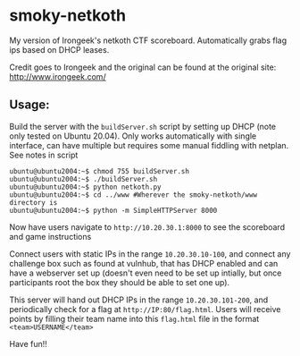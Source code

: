 # smoky-netkoth
My version of Irongeek's netkoth CTF scoreboard. Automatically grabs flag ips based on DHCP leases.

Credit goes to Irongeek and the original can be found at the original site: http://www.irongeek.com/

## Usage:
Build the server with the `buildServer.sh` script by setting up DHCP (note only tested on Ubuntu 20.04). Only works automatically with single interface, can have multiple but requires some manual fiddling with netplan. See notes in script
```
ubuntu@ubuntu2004:~$ chmod 755 buildServer.sh
ubuntu@ubuntu2004:~$ ./buildServer.sh
ubuntu@ubuntu2004:~$ python netkoth.py
ubuntu@ubuntu2004:~$ cd ../www #Wherever the smoky-netkoth/www directory is
ubuntu@ubuntu2004:~$ python -m SimpleHTTPServer 8000
```

Now have users navigate to `http://10.20.30.1:8000` to see the scoreboard and game instructions

Connect users with static IPs in the range `10.20.30.10-100`, and connect any challenge box such as found at vulnhub, that has DHCP enabled and can have a webserver set up (doesn't even need to be set up intially, but once participants root the box they should be able to set one up). 

This server will hand out DHCP IPs in the range `10.20.30.101-200`, and periodically check for a flag at `http://IP:80/flag.html`. Users will receive points by filling their team name into this `flag.html` file in the format `<team>USERNAME</team>`

Have fun!!

